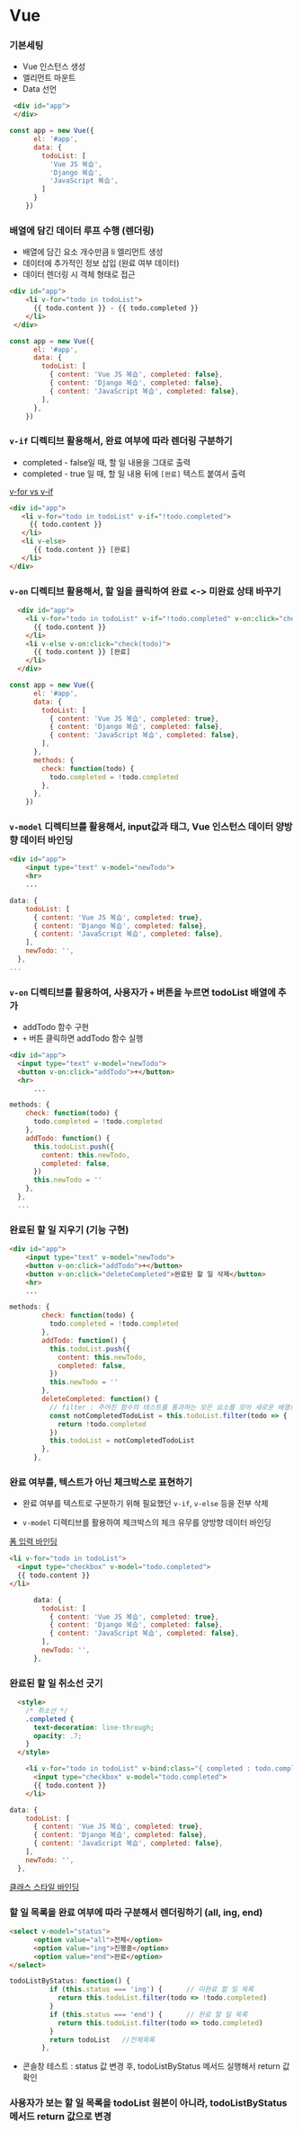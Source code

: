# Vue

### 기본세팅

* Vue 인스턴스 생성
* 엘리먼트 마운트
* Data 선언

```html
 <div id="app">
 </div>
```

```javascript
const app = new Vue({
      el: '#app',
      data: {
        todoList: [
          'Vue JS 복습',
          'Django 복습',
          'JavaScript 복습',
        ]
      }
    })
```

### 배열에 담긴 데이터 루프 수행 (렌더링)

* 배열에 담긴 요소 개수만큼 li 엘리먼트 생성
* 데이터에 추가적인 정보 삽입 (완료 여부 데이터)
* 데이터 렌더링 시 객체 형태로 접근

```html
<div id="app">
    <li v-for="todo in todoList">
      {{ todo.content }} - {{ todo.completed }}
    </li>
 </div>
```

```javascript
const app = new Vue({
      el: '#app',
      data: {
        todoList: [
          { content: 'Vue JS 복습', completed: false},
          { content: 'Django 복습', completed: false},
          { content: 'JavaScript 복습', completed: false},
        ],
      },
    })
```

### `v-if` 디렉티브 활용해서, 완료 여부에 따라 렌더링 구분하기

* completed - false일 때, 할 일 내용을 그대로 출력
* completed - true 일 때, 할 일 내용 뒤에 `[완료]` 텍스트 붙여서 출력

[v-for vs v-if]([https://kr.vuejs.org/v2/guide/list.html#v-for-%EC%99%80-v-if](https://kr.vuejs.org/v2/guide/list.html#v-for-와-v-if))

```html
<div id="app">
   <li v-for="todo in todoList" v-if="!todo.completed">
     {{ todo.content }}
   </li>
   <li v-else>
      {{ todo.content }} [완료]
   </li>
</div>
```

### `v-on` 디렉티브 활용해서, 할 일을 클릭하여 완료 <-> 미완료 상태 바꾸기

```html
  <div id="app">
    <li v-for="todo in todoList" v-if="!todo.completed" v-on:click="check(todo)">
      {{ todo.content }}
    </li>
    <li v-else v-on:click="check(todo)">
      {{ todo.content }} [완료]
    </li>
  </div>
```

```javascript
const app = new Vue({
      el: '#app',
      data: {
        todoList: [
          { content: 'Vue JS 복습', completed: true},
          { content: 'Django 복습', completed: false},
          { content: 'JavaScript 복습', completed: false},
        ],
      },
      methods: {
        check: function(todo) {
          todo.completed = !todo.completed
        },
      },
    })
```

### `v-model` 디렉티브를 활용해서, input값과 태그, Vue 인스턴스 데이터 양방향 데이터 바인딩

```html
<div id="app">
    <input type="text" v-model="newTodo">
    <hr>
    ...
```

```javascript
data: {
    todoList: [
      { content: 'Vue JS 복습', completed: true},
      { content: 'Django 복습', completed: false},
      { content: 'JavaScript 복습', completed: false},
    ],
    newTodo: '',
  },
...
```

### `v-on` 디렉티브를 활용하여, 사용자가 `+` 버튼을 누르면 todoList 배열에 추가

* addTodo  함수 구현
* `+` 버튼 클릭하면 addTodo 함수 실행

```html
<div id="app">
  <input type="text" v-model="newTodo">
  <button v-on:click="addTodo">+</button>
  <hr>
      ...
```

```javascript
methods: {
    check: function(todo) {
      todo.completed = !todo.completed
    },
    addTodo: function() {
      this.todoList.push({
        content: this.newTodo,
        completed: false,
      })
      this.newTodo = ''
    },
  },
  ...
```

### 완료된 할 일 지우기 (기능 구현)

```html
<div id="app">
    <input type="text" v-model="newTodo">
    <button v-on:click="addTodo">+</button>
    <button v-on:click="deleteCompleted">완료된 할 일 삭제</button>
    <hr>
    ...
```

```javascript
methods: {
        check: function(todo) {
          todo.completed = !todo.completed
        },
        addTodo: function() {
          this.todoList.push({
            content: this.newTodo,
            completed: false,
          })
          this.newTodo = ''
        },
        deleteCompleted: function() {
          // filter : 주어진 함수의 테스트를 통과하는 모든 요소를 모아 새로운 배열로 반환
          const notCompletedTodoList = this.todoList.filter(todo => {
            return !todo.completed
          })
          this.todoList = notCompletedTodoList
        },
      },
```

### 완료 여부를, 텍스트가 아닌 체크박스로 표현하기

* 완료 여부를 텍스트로 구분하기 위해 필요했던 `v-if`, `v-else` 등을 전부 삭제

* `v-model` 디렉티브를 활용하여 체크박스의 체크 유무를 양방향 데이터 바인딩

[폼 입력 바인딩](https://kr.vuejs.org/v2/guide/forms.html)

```html
<li v-for="todo in todoList">
  <input type="checkbox" v-model="todo.completed">
  {{ todo.content }}
</li>
```

```javascript
      data: {
        todoList: [
          { content: 'Vue JS 복습', completed: true},
          { content: 'Django 복습', completed: false},
          { content: 'JavaScript 복습', completed: false},
        ],
        newTodo: '',
      },
```

### 완료된 할 일 취소선 긋기

```html
  <style>
    /* 취소선 */
    .completed {
      text-decoration: line-through;
      opacity: .7;
    }
  </style>

    <li v-for="todo in todoList" v-bind:class="{ completed : todo.completed }">
      <input type="checkbox" v-model="todo.completed">
      {{ todo.content }}
    </li>
```

```javascript
data: {
    todoList: [
      { content: 'Vue JS 복습', completed: true},
      { content: 'Django 복습', completed: false},
      { content: 'JavaScript 복습', completed: false},
    ],
    newTodo: '',
  },
```

[클래스 스타일 바인딩](https://kr.vuejs.org/v2/guide/class-and-style.html)

### 할 일 목록을 완료 여부에 따라 구분해서 렌더링하기 (all, ing, end)

```html
<select v-model="status">
      <option value="all">전체</option>
      <option value="ing">진행중</option>
      <option value="end">완료</option>
</select>
```

```javascript
todoListByStatus: function() {
          if (this.status === 'ing') {      // 미완료 할 일 목록
            return this.todoList.filter(todo => !todo.completed)
          }
          if (this.status === 'end') {      // 완료 할 일 목록
            return this.todoList.filter(todo => todo.completed)
          }
          return todoList   //전체목록
        },
```

* 콘솔창 테스트 : status 값 변경 후, todoListByStatus 메서드 실행해서 return 값 확인



### 사용자가 보는 할 일 목록을 todoList 원본이 아니라, todoListByStatus 메서드 return 값으로 변경

